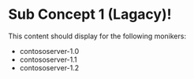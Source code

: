 # Sub Concept 1 (Lagacy)!

This content should display for the following monikers:

* contososerver-1.0
* contososerver-1.1
* contososerver-1.2